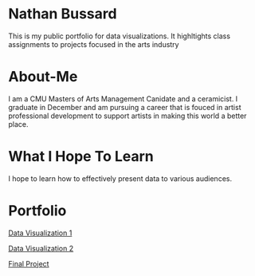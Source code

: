 # Nathan Bussard
This is my public portfolio for data visualizations. It highltights class assignments to projects focused in the arts industry

# About-Me 
I am a CMU Masters of Arts Management Canidate and a ceramicist. I graduate in December and am pursuing a career that is fouced in artist professional development to support artists in making this world a better place. 

# What I Hope To Learn
I hope to learn how to effectively present data to various audiences.

# Portfolio
[Data Visualization 1](/dataviz1.md)

[Data Visualization 2](/Dataviz2.md)

[Final Project](finalpro3.md) 

